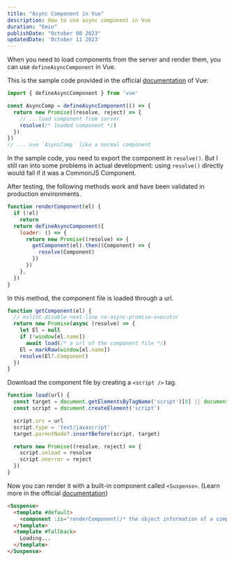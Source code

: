 ```yaml
---
title: "Async Component in Vue"
description: How to use async component in Vue
duration: "6min"
publishDate: "October 08 2023"
updatedDate: 'October 11 2023'
---
```


When you need to load components from the server and render them, you can use `defineAsyncComponent` in Vue.

This is the sample code provided in the official [documentation](https://vuejs.org/guide/components/async.html) of Vue:

```js
import { defineAsyncComponent } from 'vue'

const AsyncComp = defineAsyncComponent(() => {
  return new Promise((resolve, reject) => {
    // ...load component from server
    resolve(/* loaded component */)
  })
})
// ... use `AsyncComp` like a normal component
```

In the sample code, you need to export the component in `resolve()`. But I still ran into some problems in actual development: using `resolve()` directly would fail if it was a CommonJS Component.

After testing, the following methods work and have been validated in production environments.

```js
function renderComponent(el) {
  if (!el)
    return
  return defineAsyncComponent({
    loader: () => {
      return new Promise((resolve) => {
        getComponent(el).then((Component) => {
          resolve(Component)
        })
      })
    },
  })
}
```

In this method, the component file is loaded through a url.

```js
function getComponent(el) {
  // eslint-disable-next-line no-async-promise-executor
  return new Promise(async (resolve) => {
    let El = null
    if (!window[el.name])
      await load(/* a url of the component file */)
    El = markRaw(window[el.name])
    resolve(El?.Component)
  })
}
```

Download the component file by creating a `<script />` tag.

```js
function load(url) {
  const target = document.getElementsByTagName('script')[0] || document.head
  const script = document.createElement('script')

  script.src = url
  script.type = 'text/javascript'
  target.parentNode?.insertBefore(script, target)

  return new Promise((resolve, reject) => {
    script.onload = resolve
    script.onerror = reject
  })
}
```

Now you can render it with a built-in component called `<Suspense>`. (Learn more in the official [documentation](https://vuejs.org/guide/built-ins/suspense.html))

```html
<Suspense>
  <template #default>
    <component :is="renderComponent(/* the object information of a component */)" />
  </template>
  <template #fallback>
    Loading...
  </template>
</Suspense>
```
